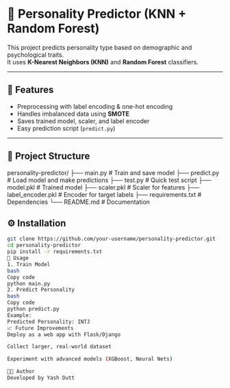 # 🧠 Personality Predictor (KNN + Random Forest)

This project predicts personality type based on demographic and psychological traits.  
It uses **K-Nearest Neighbors (KNN)** and **Random Forest** classifiers.

---

## 🚀 Features
- Preprocessing with label encoding & one-hot encoding
- Handles imbalanced data using **SMOTE**
- Saves trained model, scaler, and label encoder
- Easy prediction script (`predict.py`)

---

## 📂 Project Structure
personality-predictor/
├── main.py # Train and save model
├── predict.py # Load model and make predictions
├── test.py # Quick test script
├── model.pkl # Trained model
├── scaler.pkl # Scaler for features
├── label_encoder.pkl # Encoder for target labels
├── requirements.txt # Dependencies
└── README.md # Documentation

## ⚙️ Installation
```bash
git clone https://github.com/your-username/personality-predictor.git
cd personality-predictor
pip install -r requirements.txt
🏃 Usage
1. Train Model
bash
Copy code
python main.py
2. Predict Personality
bash
Copy code
python predict.py
Example:
Predicted Personality: INTJ
📈 Future Improvements
Deploy as a web app with Flask/Django

Collect larger, real-world dataset

Experiment with advanced models (XGBoost, Neural Nets)

👨‍💻 Author
Developed by Yash Dutt